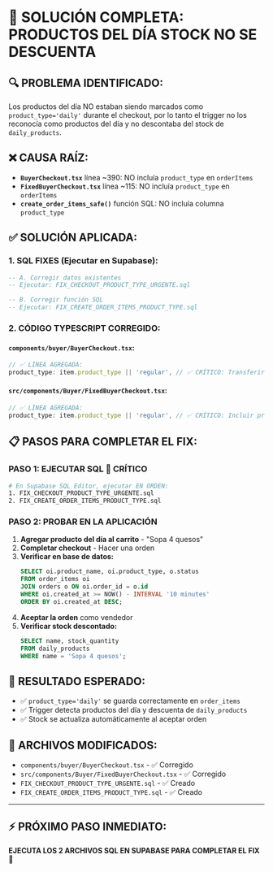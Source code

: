 # 🎯 SOLUCIÓN COMPLETA: PRODUCTOS DEL DÍA STOCK NO SE DESCUENTA

## 🔍 **PROBLEMA IDENTIFICADO:**
Los productos del día NO estaban siendo marcados como `product_type='daily'` durante el checkout, por lo tanto el trigger no los reconocía como productos del día y no descontaba del stock de `daily_products`.

## ❌ **CAUSA RAÍZ:**
- **`BuyerCheckout.tsx`** línea ~390: NO incluía `product_type` en `orderItems`
- **`FixedBuyerCheckout.tsx`** línea ~115: NO incluía `product_type` en `orderItems`  
- **`create_order_items_safe()`** función SQL: NO incluía columna `product_type`

## ✅ **SOLUCIÓN APLICADA:**

### 1. **SQL FIXES** (Ejecutar en Supabase):
```sql
-- A. Corregir datos existentes
-- Ejecutar: FIX_CHECKOUT_PRODUCT_TYPE_URGENTE.sql

-- B. Corregir función SQL
-- Ejecutar: FIX_CREATE_ORDER_ITEMS_PRODUCT_TYPE.sql
```

### 2. **CÓDIGO TYPESCRIPT CORREGIDO:**

#### `components/buyer/BuyerCheckout.tsx`:
```typescript
// ✅ LÍNEA AGREGADA:
product_type: item.product_type || 'regular', // ✅ CRÍTICO: Transferir product_type del carrito
```

#### `src/components/Buyer/FixedBuyerCheckout.tsx`:
```typescript
// ✅ LÍNEA AGREGADA:
product_type: item.product_type || 'regular', // ✅ CRÍTICO: Incluir product_type
```

## 📋 **PASOS PARA COMPLETAR EL FIX:**

### **PASO 1: EJECUTAR SQL** 🚨 CRÍTICO
```bash
# En Supabase SQL Editor, ejecutar EN ORDEN:
1. FIX_CHECKOUT_PRODUCT_TYPE_URGENTE.sql
2. FIX_CREATE_ORDER_ITEMS_PRODUCT_TYPE.sql
```

### **PASO 2: PROBAR EN LA APLICACIÓN**
1. **Agregar producto del día al carrito** - "Sopa 4 quesos" 
2. **Completar checkout** - Hacer una orden
3. **Verificar en base de datos:**
   ```sql
   SELECT oi.product_name, oi.product_type, o.status
   FROM order_items oi 
   JOIN orders o ON oi.order_id = o.id
   WHERE oi.created_at >= NOW() - INTERVAL '10 minutes'
   ORDER BY oi.created_at DESC;
   ```
4. **Aceptar la orden** como vendedor
5. **Verificar stock descontado:**
   ```sql
   SELECT name, stock_quantity 
   FROM daily_products 
   WHERE name = 'Sopa 4 quesos';
   ```

## 🎯 **RESULTADO ESPERADO:**
- ✅ `product_type='daily'` se guarda correctamente en `order_items`
- ✅ Trigger detecta productos del día y descuenta de `daily_products` 
- ✅ Stock se actualiza automáticamente al aceptar orden

## 🔧 **ARCHIVOS MODIFICADOS:**
- `components/buyer/BuyerCheckout.tsx` - ✅ Corregido
- `src/components/Buyer/FixedBuyerCheckout.tsx` - ✅ Corregido
- `FIX_CHECKOUT_PRODUCT_TYPE_URGENTE.sql` - ✅ Creado
- `FIX_CREATE_ORDER_ITEMS_PRODUCT_TYPE.sql` - ✅ Creado

---

## ⚡ **PRÓXIMO PASO INMEDIATO:**
**EJECUTA LOS 2 ARCHIVOS SQL EN SUPABASE PARA COMPLETAR EL FIX** 🚀
